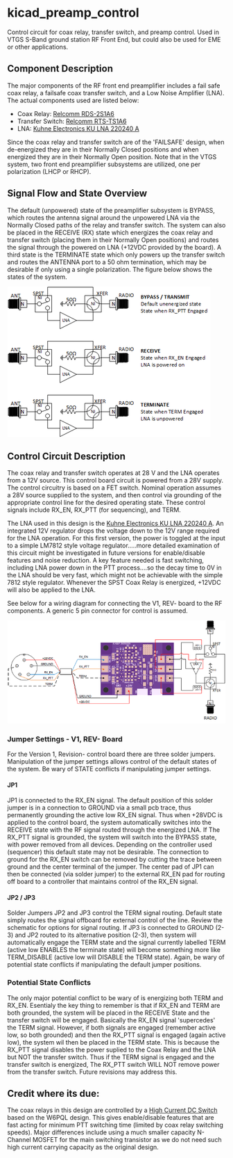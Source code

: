 # kicad_preamp_control
Control circuit for coax relay, transfer switch, and preamp control.  Used in VTGS S-Band ground station RF Front End, but could also be used for EME or other applications.

## Component Description
The major components of the RF front end preamplifier includes a fail safe coax relay, a failsafe coax transfer switch, and a Low Noise Amplifier (LNA).  The actual components used are listed below:
- Coax Relay: [Relcomm RDS-2S1A6](https://rfrelaystore.com/product/rds-2s1a6/)
- Transfer Switch: [Relcomm RTS-TS1A6](https://rfrelaystore.com/product/rts-ts1a6/)
- LNA: [Kuhne Electronics KU LNA 220240 A](https://www.kuhne-electronic.com/funk/en/shop/industrial/prof-low-noise-ampli/prof-lna-s-band/KU+LNA+220240+A++Super+Low+Noise+Amplifier/?card=1794)

Since the coax relay and transfer switch are of the 'FAILSAFE' design, when de-energized they are in their Normally Closed positions and when energized they are in their Normally Open position.  Note that in the VTGS system, two front end preamplifier subsystems are utilized, one per polarization (LHCP or RHCP).

## Signal Flow and State Overview
The default (unpowered) state of the preamplifier subsystem is BYPASS, which routes the antenna signal around the unpowered LNA via the Normally Closed paths of the relay and transfer switch.  The system can also be placed in the RECEIVE (RX) state which energizes the coax relay and transfer switch (placing them in their Normally Open positions) and routes the signal through the powered on LNA (+12VDC provided by the board). A third state is the TERMINATE state which only powers up the transfer switch and routes the ANTENNA port to a 50 ohm termination, which may be desirable if only using a single polarization.  The figure below shows the states of the system. 

![Preamp States](https://github.com/zleffke/kicad_preamp_control/blob/main/images/preamp_states.png)

## Control Circuit Description
The coax relay and transfer switch operates at 28 V and the LNA operates from a 12V source.  This control board circuit is powered from a 28V supply.  The control circuitry is based on a FET switch.  Nominal operation assumes a 28V source supplied to the system, and then control via grounding of the appropriate control line for the desired operating state.  These control signals include RX_EN, RX_PTT (for sequencing), and TERM.  

The LNA used in this design is the [Kuhne Electronics KU LNA 220240 A](https://www.kuhne-electronic.com/funk/en/shop/industrial/prof-low-noise-ampli/prof-lna-s-band/KU+LNA+220240+A++Super+Low+Noise+Amplifier/?card=1794). An integrated 12V regulator drops the voltage down to the 12V range required for the LNA operation.  For this first version, the power is toggled at the input to a simple LM7812 style voltage regulator.....more detailed examination of this circuit might be investigated in future versions for enable/disable features and noise reduction.  A key feature needed is fast switching, including LNA power down in the PTT process....so the decay time to 0V in the LNA should be very fast, which might not be achievable with the simple 7812 style regulator.  Whenever the SPST Coax Relay is energized, +12VDC will also be applied to the LNA.  

See below for a wiring diagram for connecting the V1, REV- board to the RF components.  A generic 5 pin connector for control is assumed.

![Preamp Wiring](https://github.com/zleffke/kicad_preamp_control/blob/main/images/preamp_wiring.png)

### Jumper Settings - V1, REV- Board
For the Version 1, Revision- control board there are three solder jumpers.  Manipulation of the jumper settings allows control of the default states of the system.  Be wary of STATE conflicts if manipulating jumper settings.

#### JP1
JP1 is connected to the RX_EN signal.  The default position of this solder jumper is in a connection to GROUND via a small pcb trace, thus permanently grounding the active low RX_EN signal.  Thus when +28VDC is applied to the control board, the system automatically switches into the RECEIVE state with the RF signal routed through the energized LNA.  If The RX_PTT signal is grounded, the system will switch into the BYPASS state, with power removed from all devices.  Depending on the controller used (sequencer) this default state may not be desirable.  The connection to ground for the RX_EN switch can be removed by cutting the trace between ground and the center terminal of the jumper.  The center pad of JP1 can then be connected (via solder jumper) to the external RX_EN pad for routing off board to a controller that maintains control of the RX_EN signal.

#### JP2 / JP3
Solder Jumpers JP2 and JP3 control the TERM signal routing.  Default state simply routes the signal offboard for external control of the line.  Review the schematic for options for signal routing.  If JP3 is connected to GROUND (2-3) and JP2 routed to its alternative position (2-3), then system will automatically engage the TERM state and the signal currently labelled TERM (active low ENABLES the terminate state) will become something more like TERM_DISABLE (active low will DISABLE the TERM state).  Again, be wary of potential state conflicts if manipulating the default jumper positions.

### Potential State Conflicts
The only major potential conflict to be wary of is energizing both TERM and RX_EN.  Esentialy the key thing to remember is that if RX_EN and TERM are both grounded, the system will be placed in the RECEIVE State and the transfer switch will be engaged.  Basically the RX_EN signal 'supercedes' the TERM signal.  However, if both signals are engaged (remember active low, so both grounded) and then the RX_PTT signal is engaged (again active low), the system wil then be placed in the TERM state.  This is because the RX_PTT signal disables the power suplied to the Coax Relay and the LNA but NOT the transfer switch.  Thus if the TERM signal is engaged and the transfer switch is energized, The RX_PTT switch WILL NOT remove power from the transfer switch.  Future revisions may address this.


## Credit where its due:
The coax relays in this design are controlled by a [High Current DC Switch](https://www.w6pql.com/high_current_solid-state_dc_switch.htm) based on the W6PQL design.  This gives enable/disable features that are fast acting for minimum PTT switching time (limited by coax relay switching speeds).  Major differences include using a much smaller capacity N-Channel MOSFET for the main switching transistor as we do not need such high current carrying capacity as the original design.


